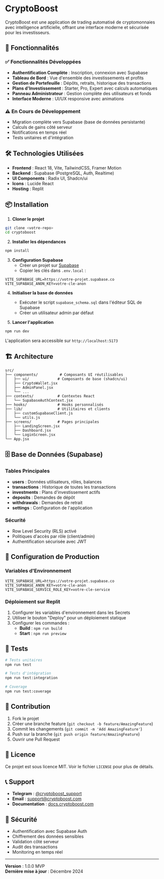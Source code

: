 
# CryptoBoost

CryptoBoost est une application de trading automatisé de cryptomonnaies avec intelligence artificielle, offrant une interface moderne et sécurisée pour les investisseurs.

## 🚀 Fonctionnalités

### ✅ Fonctionnalités Développées
- **Authentification Complète** : Inscription, connexion avec Supabase
- **Tableau de Bord** : Vue d'ensemble des investissements et profits
- **Gestion de Portefeuille** : Dépôts, retraits, historique des transactions
- **Plans d'Investissement** : Starter, Pro, Expert avec calculs automatiques
- **Panneau Administrateur** : Gestion complète des utilisateurs et fonds
- **Interface Moderne** : UI/UX responsive avec animations

### ⚠️ En Cours de Développement
- Migration complète vers Supabase (base de données persistante)
- Calculs de gains côté serveur
- Notifications en temps réel
- Tests unitaires et d'intégration

## 🛠️ Technologies Utilisées

- **Frontend** : React 18, Vite, TailwindCSS, Framer Motion
- **Backend** : Supabase (PostgreSQL, Auth, Realtime)
- **UI Components** : Radix UI, Shadcn/ui
- **Icons** : Lucide React
- **Hosting** : Replit

## 📦 Installation

1. **Cloner le projet**
```bash
git clone <votre-repo>
cd cryptoboost
```

2. **Installer les dépendances**
```bash
npm install
```

3. **Configuration Supabase**
   - Créer un projet sur [Supabase](https://supabase.com)
   - Copier les clés dans `.env.local` :
```env
VITE_SUPABASE_URL=https://votre-projet.supabase.co
VITE_SUPABASE_ANON_KEY=votre-cle-anon
```

4. **Initialiser la base de données**
   - Exécuter le script `supabase_schema.sql` dans l'éditeur SQL de Supabase
   - Créer un utilisateur admin par défaut

5. **Lancer l'application**
```bash
npm run dev
```

L'application sera accessible sur `http://localhost:5173`

## 🏗️ Architecture

```
src/
├── components/          # Composants UI réutilisables
│   ├── ui/             # Composants de base (shadcn/ui)
│   ├── CryptoWallet.jsx
│   ├── AdminPanel.jsx
│   └── ...
├── contexts/           # Contextes React
│   └── SupabaseAuthContext.jsx
├── hooks/              # Hooks personnalisés
├── lib/                # Utilitaires et clients
│   ├── customSupabaseClient.js
│   └── utils.js
├── screens/            # Pages principales
│   ├── LandingScreen.jsx
│   ├── Dashboard.jsx
│   └── LoginScreen.jsx
└── App.jsx
```

## 🗄️ Base de Données (Supabase)

### Tables Principales
- **users** : Données utilisateurs, rôles, balances
- **transactions** : Historique de toutes les transactions
- **investments** : Plans d'investissement actifs
- **deposits** : Demandes de dépôt
- **withdrawals** : Demandes de retrait
- **settings** : Configuration de l'application

### Sécurité
- Row Level Security (RLS) activé
- Politiques d'accès par rôle (client/admin)
- Authentification sécurisée avec JWT

## 🔧 Configuration de Production

### Variables d'Environnement
```env
VITE_SUPABASE_URL=https://votre-projet.supabase.co
VITE_SUPABASE_ANON_KEY=votre-cle-anon
VITE_SUPABASE_SERVICE_ROLE_KEY=votre-cle-service
```

### Déploiement sur Replit
1. Configurer les variables d'environnement dans les Secrets
2. Utiliser le bouton "Deploy" pour un déploiement statique
3. Configurer les commandes :
   - **Build** : `npm run build`
   - **Start** : `npm run preview`

## 🧪 Tests

```bash
# Tests unitaires
npm run test

# Tests d'intégration
npm run test:integration

# Coverage
npm run test:coverage
```

## 🤝 Contribution

1. Fork le projet
2. Créer une branche feature (`git checkout -b feature/AmazingFeature`)
3. Commit les changements (`git commit -m 'Add AmazingFeature'`)
4. Push sur la branche (`git push origin feature/AmazingFeature`)
5. Ouvrir une Pull Request

## 📄 Licence

Ce projet est sous licence MIT. Voir le fichier `LICENSE` pour plus de détails.

## 📞 Support

- **Telegram** : [@cryptoboost_support](https://t.me/cryptoboost_support)
- **Email** : support@cryptoboost.com
- **Documentation** : [docs.cryptoboost.com](https://docs.cryptoboost.com)

## 🔐 Sécurité

- Authentification avec Supabase Auth
- Chiffrement des données sensibles
- Validation côté serveur
- Audit des transactions
- Monitoring en temps réel

---

**Version** : 1.0.0 MVP  
**Dernière mise à jour** : Décembre 2024
